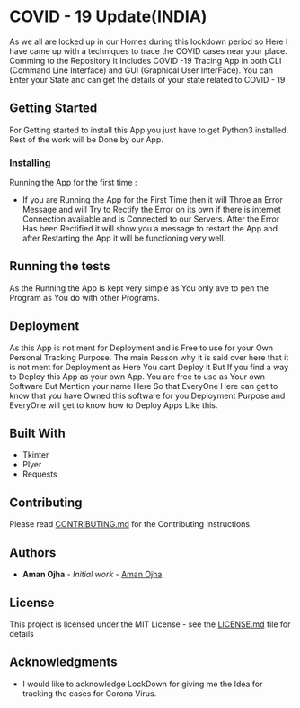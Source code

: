 # COVID - 19 Update(INDIA)

As we all are locked up in our Homes during this lockdown period so Here I have came up with a techniques to trace the COVID cases near your place. Comming to the Repository It Includes COVID -19 Tracing App in both CLI (Command Line Interface) and GUI (Graphical User InterFace). You can Enter your State and can get the details of your state related to COVID - 19

## Getting Started

For Getting started to install this App you just have to get Python3 installed. Rest of the work will be Done by our App.

### Installing

Running the App for the first time :

- If you are Running the App for the First Time then it will Throe an Error Message and will Try to Rectify the Error on its own if there is internet Connection available and is Connected to our Servers. After the Error Has been Rectified it will show you a message to restart the App and after Restarting the App it will be functioning very well.

## Running the tests

As the Running the App is kept very simple as You only ave to pen the Program as You do with other Programs.

## Deployment

As this App is not ment for Deployment and is Free to use for your Own Personal Tracking Purpose.
The main Reason why it is said over here that it is not ment for Deployment as Here You cant Deploy it But If you find a way to Deploy this App as your own App. You are free to use as Your own Software But Mention your name Here So that EveryOne Here can get to know that you have Owned this software for you Deployment Purpose and EveryOne will get to know how to Deploy Apps Like this.

## Built With

- Tkinter
- Plyer
- Requests

## Contributing

Please read [CONTRIBUTING.md](CONTRIBUTING.md) for the Contributing Instructions.

## Authors

- **Aman Ojha** - _Initial work_ - [Aman Ojha](https://github.com/alexmercerr07)

## License

This project is licensed under the MIT License - see the [LICENSE.md](LICENSE.md) file for details

## Acknowledgments

- I would like to acknowledge LockDown for giving me the Idea for tracking the cases for Corona Virus.
